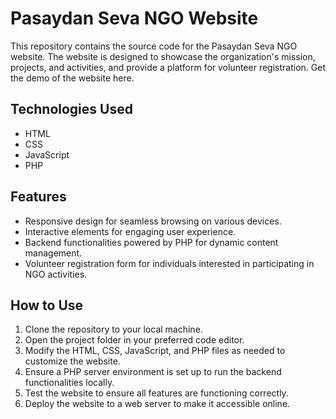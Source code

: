 # Pasaydan Seva NGO Website

This repository contains the source code for the Pasaydan Seva NGO website. The website is designed to showcase the organization's mission, projects, and activities, and provide a platform for volunteer registration.
Get the demo of the website here.

## Technologies Used

- HTML
- CSS
- JavaScript
- PHP

## Features

- Responsive design for seamless browsing on various devices.
- Interactive elements for engaging user experience.
- Backend functionalities powered by PHP for dynamic content management.
- Volunteer registration form for individuals interested in participating in NGO activities.

## How to Use

1. Clone the repository to your local machine.
2. Open the project folder in your preferred code editor.
3. Modify the HTML, CSS, JavaScript, and PHP files as needed to customize the website.
4. Ensure a PHP server environment is set up to run the backend functionalities locally.
5. Test the website to ensure all features are functioning correctly.
6. Deploy the website to a web server to make it accessible online.


